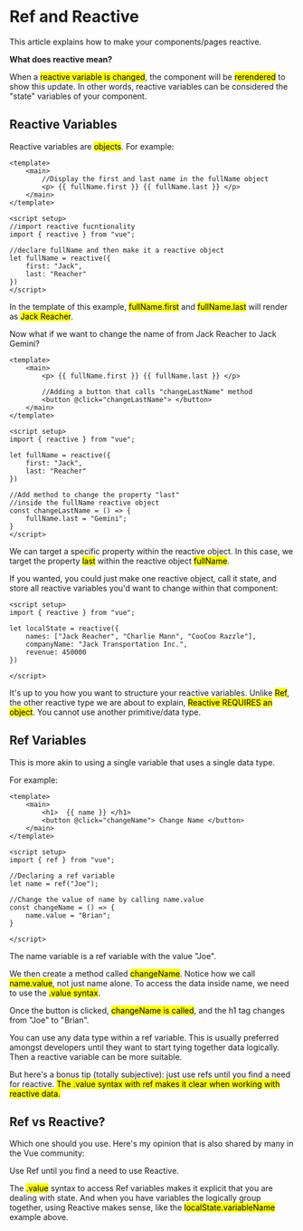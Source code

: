 # Ref and Reactive

This article explains how to make your components/pages reactive.

<b>What does reactive mean?</b>

When a <mark>reactive variable is changed</mark>, the component will be <mark>rerendered</mark> to show this update. In other words, reactive variables can be considered the "state" variables of your component.

## Reactive Variables

Reactive variables are <mark>objects</mark>. For example:

```vue
<template>
	<main>
		//Display the first and last name in the fullName object
		<p> {{ fullName.first }} {{ fullName.last }} </p>
	</main>
</template>

<script setup>
//import reactive fucntionality
import { reactive } from "vue";

//declare fullName and then make it a reactive object
let fullName = reactive({
	first: "Jack",
	last: "Reacher"
})
</script>
```

In the template of this example, <mark>fullName.first</mark> and <mark>fullName.last</mark> will render as <mark>Jack Reacher</mark>.

Now what if we want to change the name of from Jack Reacher to Jack Gemini?

```vue
<template>
	<main>
		<p> {{ fullName.first }} {{ fullName.last }} </p>

		//Adding a button that calls "changeLastName" method
		<button @click="changeLastName"> </button>
	</main>
</template>

<script setup>
import { reactive } from "vue";

let fullName = reactive({
	first: "Jack",
	last: "Reacher"
})

//Add method to change the property "last"
//inside the fullName reactive object
const changeLastName = () => {
    fullName.last = "Gemini";
}
</script>
```

We can target a specific property within the reactive object. In this case, we target the property <mark>last</mark> within the reactive object <mark>fullName</mark>.

If you wanted, you could just make one reactive object, call it state, and store all reactive variables you'd want to change within that component:

```vue
<script setup>
import { reactive } from "vue";

let localState = reactive({
	names: ["Jack Reacher", "Charlie Mann", "CooCoo Razzle"],
	companyName: "Jack Transportation Inc.",
	revenue: 450000
})

</script>
```

It's up to you how you want to structure your reactive variables. Unlike <mark>Ref</mark>, the other reactive type we are about to explain, <mark>Reactive REQUIRES an object</mark>. You cannot use another primitive/data type.

## Ref Variables

This is more akin to using a single variable that uses a single data type.

For example:

```vue
<template>
    <main>
		<h1>  {{ name }} </h1>
        <button @click="changeName"> Change Name </button>
	</main>
</template>

<script setup>
import { ref } from "vue";

//Declaring a ref variable
let name = ref("Joe");

//Change the value of name by calling name.value
const changeName = () => {
	name.value = "Brian";
}

</script>
```

The name variable is a ref variable with the value "Joe".

We then create a method called <mark>changeName</mark>. Notice how we call <mark>name.value</mark>, not just name alone. To access the data inside name, we need to use the <mark>.value syntax</mark>.

Once the button is clicked, <mark>changeName is called</mark>, and the h1 tag changes from "Joe" to "Brian".

You can use any data type within a ref variable. This is usually preferred amongst developers until they want to start tying together data logically. Then a reactive variable can be more suitable.

But here's a bonus tip (totally subjective): just use refs until you find a need for reactive. <mark>The .value syntax with ref makes it clear when working with reactive data.</mark>

## Ref vs Reactive?

Which one should you use. Here's my opinion that is also shared by many in the Vue community:

Use Ref until you find a need to use Reactive.

The <mark>.value</mark> syntax to access Ref variables makes it explicit that you are dealing with state. And when you have variables the logically group together, using Reactive makes sense, like the <mark>localState.variableName</mark> example above.

